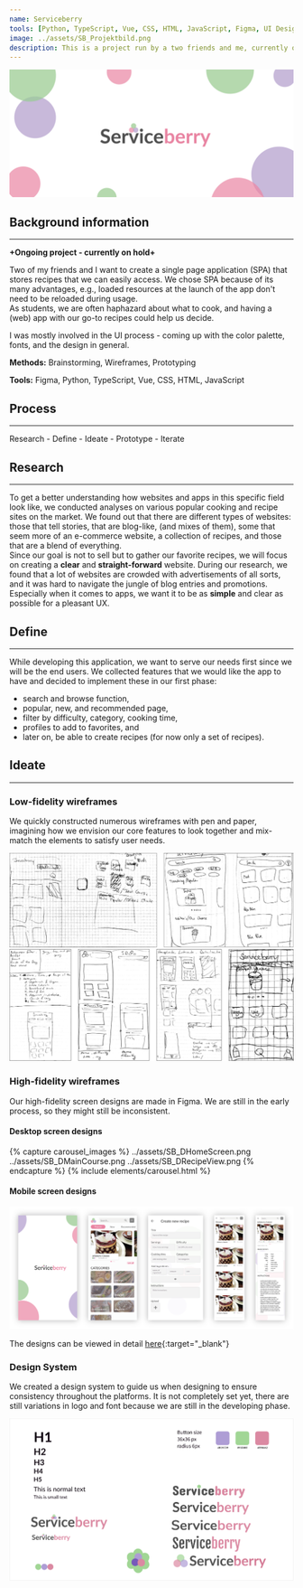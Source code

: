 ```yaml
---
name: Serviceberry
tools: [Python, TypeScript, Vue, CSS, HTML, JavaScript, Figma, UI Design]
image: ../assets/SB_Projektbild.png
description: This is a project run by a two friends and me, currently on hold due to other priorities
---
```


![Serviceberry](../assets/SB_Titelbild.png)

## Background information
---
**+Ongoing project - currently on hold+**

Two of my friends and I want to create a single page application (SPA) that stores recipes that we can easily access. We chose SPA because of its many advantages, e.g., loaded resources at the launch of the app don't need to be reloaded during usage. <br>
As students, we are often haphazard about what to cook, and having a (web) app with our go-to recipes could help us decide.

I was mostly involved in the UI process - coming up with the color palette, fonts, and the design in general.

**Methods:** Brainstorming, Wireframes, Prototyping

**Tools:** Figma, Python, TypeScript, Vue, CSS, HTML, JavaScript

## Process
---
Research - Define - Ideate - Prototype - Iterate

## Research
---
To get a better understanding how websites and apps in this specific field look like, we conducted analyses on various popular cooking and recipe sites on the market. We found out that there are different types of websites: those that tell stories, that are blog-like, (and mixes of them), some that seem more of an e-commerce website, a collection of recipes, and those that are a blend of everything. <br>
Since our goal is not to sell but to gather our favorite recipes, we will focus on creating a **clear** and **straight-forward** website. During our research, we found that a lot of websites are crowded with advertisements of all sorts, and it was hard to navigate the jungle of blog entries and promotions. Especially when it comes to apps, we want it to be as **simple** and clear as possible for a pleasant UX.

## Define
---
While developing this application, we want to serve our needs first since we will be the end users. We collected features that we would like the app to have and decided to implement these in our first phase:

- search and browse function,
- popular, new, and recommended page,
- filter by difficulty, category, cooking time,
- profiles to add to favorites, and
- later on, be able to create recipes (for now only a set of recipes).

## Ideate
---
### Low-fidelity wireframes
We quickly constructed numerous wireframes with pen and paper, imagining how we envision our core features to look together and mix-match the elements to satisfy user needs.

![Low-fidelity wireframes 1](../assets/SB_LFP1.png)
![Low-fidelity wireframes 2](../assets/SB_LFP2.png)

### High-fidelity wireframes
Our high-fidelity screen designs are made in Figma. We are still in the early process, so they might still be inconsistent.

#### Desktop screen designs
{% capture carousel_images %}
../assets/SB_DHomeScreen.png
../assets/SB_DMainCourse.png
../assets/SB_DRecipeView.png
{% endcapture %}
{% include elements/carousel.html %}

#### Mobile screen designs
![Serviceberry's Design System](../assets/SB_MobilePrototype.png)

The designs can be viewed in detail [here](https://www.figma.com/file/DdXyA5Ja5A3DQvEX1dySGz/Serviceberry?node-id=0%3A1){:target="_blank"}

### Design System
We created a design system to guide us when designing to ensure consistency throughout the platforms. It is not completely set yet, there are still variations in logo and font because we are still in the developing phase.

![Serviceberry's Design System](../assets/SB_DesignSystem.png)